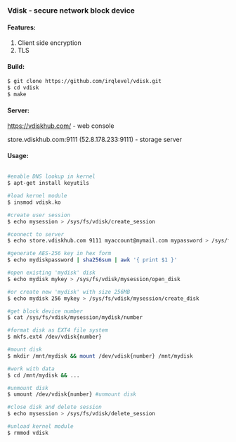 ### Vdisk - secure network block device

#### Features:
1. Client side encryption
2. TLS

#### Build:
```sh
$ git clone https://github.com/irqlevel/vdisk.git
$ cd vdisk
$ make
```

#### Server:
https://vdiskhub.com/ - web console

store.vdiskhub.com:9111 (52.8.178.233:9111) - storage server

#### Usage:
```sh

#enable DNS lookup in kernel
$ apt-get install keyutils

#load kernel module
$ insmod vdisk.ko

#create user session
$ echo mysession > /sys/fs/vdisk/create_session

#connect to server
$ echo store.vdiskhub.com 9111 myaccount@mymail.com mypassword > /sys/fs/vdisk/mysession/connect

#generate AES-256 key in hex form
$ echo mydiskpassword | sha256sum | awk '{ print $1 }'

#open existing 'mydisk' disk
$ echo mydisk mykey > /sys/fs/vdisk/mysession/open_disk

#or create new 'mydisk' with size 256MB
$ echo mydisk 256 mykey > /sys/fs/vdisk/mysession/create_disk

#get block device number
$ cat /sys/fs/vdisk/mysession/mydisk/number

#format disk as EXT4 file system
$ mkfs.ext4 /dev/vdisk{number}

#mount disk
$ mkdir /mnt/mydisk && mount /dev/vdisk{number} /mnt/mydisk

#work with data
$ cd /mnt/mydisk && ...

#unmount disk
$ umount /dev/vdisk{number} #unmount disk

#close disk and delete session
$ echo mysession > /sys/fs/vdisk/delete_session

#unload kernel module
$ rmmod vdisk

```
